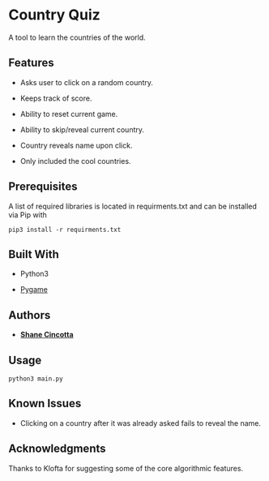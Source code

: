 # Country Quiz

A tool to learn the countries of the world.

## Features

* Asks user to click on a random country.

* Keeps track of score.

* Ability to reset current game.

* Ability to skip/reveal current country.

* Country reveals name upon click.

* Only included the cool countries.

## Prerequisites

A list of required libraries is located in requirments.txt and can be installed via Pip with 

```pip3 install -r requirments.txt```

## Built With

* Python3

* [Pygame](https://www.pygame.org/news) 


## Authors

* **[Shane Cincotta](https://github.com/cincottash)**


## Usage
```python3 main.py```

## Known Issues

* Clicking on a country after it was already asked fails to reveal the name.

## Acknowledgments

Thanks to Klofta for suggesting some of the core algorithmic features.
